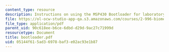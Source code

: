 ```yaml
---
content_type: resource
description: Instructions on using the MSP430 Bootloader for laboratory assignments.
file: https://ol-ocw-studio-app-qa.s3.amazonaws.com/courses/2-996-biomedical-devices-design-laboratory-fall-2007/05144f615ad36978baf3e02ac93e1b87_bootloader.pdf
file_type: application/pdf
parent_uid: 90c618ee-b6ce-6dbd-d29d-9ac27c71999d
resourcetype: Document
title: bootloader.pdf
uid: 05144f61-5ad3-6978-baf3-e02ac93e1b87
---
```

